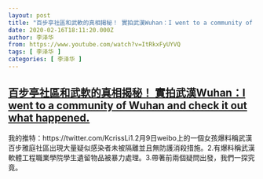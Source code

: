 ```yaml
---
layout: post
title: "百步亭社區和武軟的真相揭秘！ 實拍武漢Wuhan：I went to a community of Wuhan and check it out what happened."
date: 2020-02-16T18:11:20.000Z
author: 李泽华
from: https://www.youtube.com/watch?v=ItRkxFyUYVQ
tags: [ 李泽华 ]
categories: [ 李泽华 ]
---
```

<!--1581876680000-->
[百步亭社區和武軟的真相揭秘！ 實拍武漢Wuhan：I went to a community of Wuhan and check it out what happened.](https://www.youtube.com/watch?v=ItRkxFyUYVQ)
------

<div>
我的推特：https://twitter.com/KcrissLi1.2月9日weibo上的一個女孩爆料稱武漢百步雅庭社區出現大量疑似感染者未被隔離並且無防護消殺措施。2.有爆料稱武漢軟體工程職業學院學生遺留物品被暴力處理。3.帶著前兩個疑問出發，我們一探究竟。
</div>
